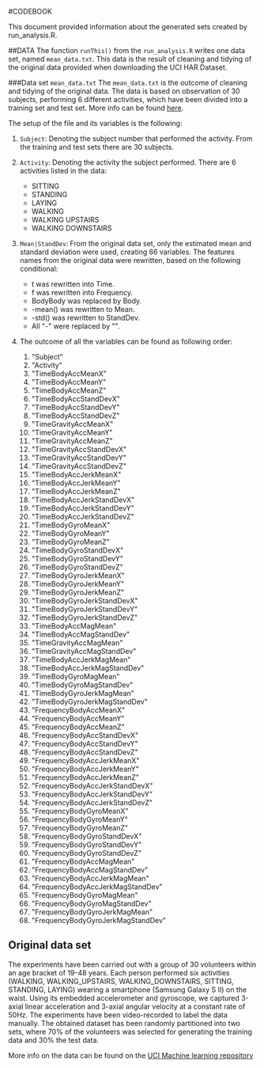 #CODEBOOK

This document provided information about the generated sets created by run_analysis.R. 

##DATA
The function `runThis()` from the `run_analysis.R` writes one data set, named `mean_data.txt`. This data is the result of cleaning and tidying of the original data provided when downloading the UCI HAR Dataset. 

###Data set `mean_data.txt`
The `mean_data.txt` is the outcome of cleaning and tidying of the original data. 
The data is based on observation of 30 subjects, performing 6 different activities, which have been divided into a training set and test set. More info can be found [here](http://archive.ics.uci.edu/ml/datasets/Human+Activity+Recognition+Using+Smartphones).

The setup of the file and its variables is the following: 
1. `Subject`: Denoting the subject number that performed the activity. From the training and test sets there are 30 subjects. 
2. `Activity`: Denoting the activity the subject performed. There are 6 activities listed in the data:
	 * SITTING
	 * STANDING
	 * LAYING
	 * WALKING
	 * WALKING UPSTAIRS
	 * WALKING DOWNSTAIRS

3. `Mean|StandDev`: From the original data set, only the estimated mean and standard deviation were used, creating 66 variables. The features names from the original data were rewritten, based on the following conditional: 
	* t was rewritten into Time.
	* f was rewritten into Frequency.
	* BodyBody was replaced by Body.
	* -mean() was rewritten to Mean.
	* -std() was rewritten to StandDev. 
	* All "-" were replaced by "".
4. The outcome of all the variables can be found as following order:
	1. "Subject"                          
	2. "Activity"                        
	3. "TimeBodyAccMeanX"                 
	4. "TimeBodyAccMeanY"                
	5. "TimeBodyAccMeanZ"                 
	6. "TimeBodyAccStandDevX"            
	7. "TimeBodyAccStandDevY"             
	8. "TimeBodyAccStandDevZ"            
	9. "TimeGravityAccMeanX"              
	10. "TimeGravityAccMeanY"             
	11. "TimeGravityAccMeanZ"              
	12. "TimeGravityAccStandDevX"         
	13. "TimeGravityAccStandDevY"          
	14. "TimeGravityAccStandDevZ"         
	15. "TimeBodyAccJerkMeanX"             
	16. "TimeBodyAccJerkMeanY"            
	17. "TimeBodyAccJerkMeanZ"             
	18. "TimeBodyAccJerkStandDevX"        
	19. "TimeBodyAccJerkStandDevY"         
	20. "TimeBodyAccJerkStandDevZ"        
	21. "TimeBodyGyroMeanX"                
	22. "TimeBodyGyroMeanY"               
	23. "TimeBodyGyroMeanZ"                
	24. "TimeBodyGyroStandDevX"           
	25. "TimeBodyGyroStandDevY"            
	26. "TimeBodyGyroStandDevZ"           
	27. "TimeBodyGyroJerkMeanX"            
	28. "TimeBodyGyroJerkMeanY"           
	29. "TimeBodyGyroJerkMeanZ"            
	30. "TimeBodyGyroJerkStandDevX"       
	31. "TimeBodyGyroJerkStandDevY"        
	32. "TimeBodyGyroJerkStandDevZ"       
	33. "TimeBodyAccMagMean"               
	34. "TimeBodyAccMagStandDev"          
	35. "TimeGravityAccMagMean"            
	36. "TimeGravityAccMagStandDev"       
	37. "TimeBodyAccJerkMagMean"           
	38. "TimeBodyAccJerkMagStandDev"      
	39. "TimeBodyGyroMagMean"              
	40. "TimeBodyGyroMagStandDev"         
	41. "TimeBodyGyroJerkMagMean"          
	42. "TimeBodyGyroJerkMagStandDev"     
	43. "FrequencyBodyAccMeanX"            
	44. "FrequencyBodyAccMeanY"           
	45. "FrequencyBodyAccMeanZ"            
	46. "FrequencyBodyAccStandDevX"       
	47. "FrequencyBodyAccStandDevY"        
	48. "FrequencyBodyAccStandDevZ"       
	49. "FrequencyBodyAccJerkMeanX"        
	50. "FrequencyBodyAccJerkMeanY"       
	51. "FrequencyBodyAccJerkMeanZ"        
	52. "FrequencyBodyAccJerkStandDevX"   
	53. "FrequencyBodyAccJerkStandDevY"    
	54. "FrequencyBodyAccJerkStandDevZ"   
	55. "FrequencyBodyGyroMeanX"           
	56. "FrequencyBodyGyroMeanY"          
	57. "FrequencyBodyGyroMeanZ"           
	58. "FrequencyBodyGyroStandDevX"      
	59. "FrequencyBodyGyroStandDevY"       
	60. "FrequencyBodyGyroStandDevZ"      
	61. "FrequencyBodyAccMagMean"          
	62. "FrequencyBodyAccMagStandDev"     
	63. "FrequencyBodyAccJerkMagMean"      
	64. "FrequencyBodyAccJerkMagStandDev" 
	65. "FrequencyBodyGyroMagMean"         
	66. "FrequencyBodyGyroMagStandDev"    
	67. "FrequencyBodyGyroJerkMagMean"     
	68. "FrequencyBodyGyroJerkMagStandDev"


## Original data set
The experiments have been carried out with a group of 30 volunteers within an age bracket of 19-48 years. Each person performed six activities (WALKING, WALKING_UPSTAIRS, WALKING_DOWNSTAIRS, SITTING, STANDING, LAYING) wearing a smartphone (Samsung Galaxy S II) on the waist. Using its embedded accelerometer and gyroscope, we captured 3-axial linear acceleration and 3-axial angular velocity at a constant rate of 50Hz. The experiments have been video-recorded to label the data manually. The obtained dataset has been randomly partitioned into two sets, where 70% of the volunteers was selected for generating the training data and 30% the test data. 

More info on the data can be found on the [UCI Machine learning repository](http://archive.ics.uci.edu/ml/datasets/Human+Activity+Recognition+Using+Smartphones#)
